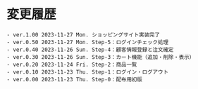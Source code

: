 # 変更履歴

	- ver.1.00 2023-11-27 Mon. ショッピングサイト実装完了
	- ver.0.50 2023-11-27 Mon. Step-5：ログインチェック処理
	- ver.0.40 2023-11-26 Sun. Step-4：顧客情報登録と注文確定
	- ver.0.30 2023-11-26 Sun. Step-3：カート機能（追加・削除・表示）
	- ver.0.20 2023-11-24 Fri. Step-2：商品一覧
	- ver.0.10 2023-11-23 Thu. Step-1：ログイン・ログアウト
	- ver.0.00 2023-11-23 Thu. Step-0：配布用初版
